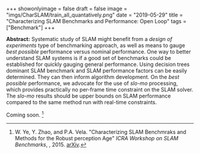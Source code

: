 +++
showonlyimage = false
draft = false
image = "imgs/CharSLAM/train_all_quantatively.png"
date  = "2019-05-29"
title = "Characterizing SLAM Benchmarks and Performance: Open Loop"
tags  = ["Benchmark"]
+++

**Abstract:** Systematic study of SLAM might benefit from a _design of
experiments_ type of benchmarking approach, as well as means to gauge
_best possible_ performance versus nominal performance. One way to
better understand SLAM systems is if a good set of benchmarks could be
established for quickly gauging general performance. Using decision
trees dominant SLAM benchmark and SLAM performance factors can be easily
determined. They can then inform algorithm development.
On the _best possible_ performance, we advocate for the use of _slo-mo_
processing, which provides practically no per-frame time constraint on
the SLAM solver. The _slo-mo_ results should be upper bounds on SLAM
performance compared to the same method run with real-time constraints.
<!--more-->


Coming soon. [^1]

[^1]: W. Ye, Y. Zhao, and P.A. Vela. "Characterizing SLAM Benchmraks and
Methods for the Robust perception Age" _ICRA Workshop on SLAM Benchmarks_, 
, 2015. [arXiv](https://arxiv.org/abs/1905.07808).
